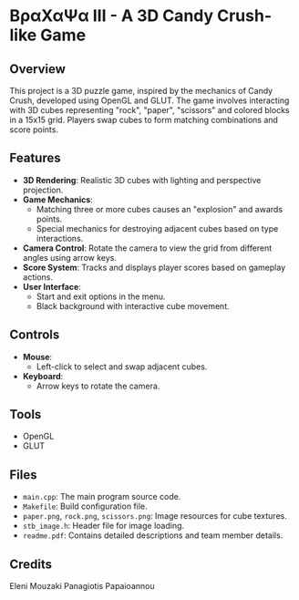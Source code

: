 # ΒραΧαΨα III - A 3D Candy Crush-like Game

## Overview
This project is a 3D puzzle game, inspired by the mechanics of Candy Crush, developed using OpenGL and GLUT. The game involves interacting with 3D cubes representing "rock", "paper", "scissors" and colored blocks in a 15x15 grid. Players swap cubes to form matching combinations and score points.

## Features
- **3D Rendering**: Realistic 3D cubes with lighting and perspective projection.
- **Game Mechanics**:
  - Matching three or more cubes causes an "explosion" and awards points.
  - Special mechanics for destroying adjacent cubes based on type interactions.
- **Camera Control**: Rotate the camera to view the grid from different angles using arrow keys.
- **Score System**: Tracks and displays player scores based on gameplay actions.
- **User Interface**:
  - Start and exit options in the menu.
  - Black background with interactive cube movement.

## Controls
- **Mouse**:
  - Left-click to select and swap adjacent cubes.
- **Keyboard**:
  - Arrow keys to rotate the camera.

## Tools
- OpenGL
- GLUT

## Files
- `main.cpp`: The main program source code.
- `Makefile`: Build configuration file.
- `paper.png`, `rock.png`, `scissors.png`: Image resources for cube textures.
- `stb_image.h`: Header file for image loading.
- `readme.pdf`: Contains detailed descriptions and team member details.

## Credits
Eleni Mouzaki
Panagiotis Papaioannou

